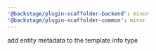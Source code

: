 ```yaml
---
'@backstage/plugin-scaffolder-backend': minor
'@backstage/plugin-scaffolder-common': minor
---
```


add entity metadata to the template info type

